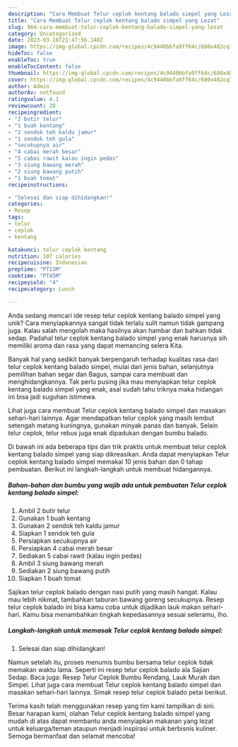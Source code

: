 ```yaml
---
description: "Cara Membuat Telur ceplok kentang balado simpel yang Lezat"
title: "Cara Membuat Telur ceplok kentang balado simpel yang Lezat"
slug: 964-cara-membuat-telur-ceplok-kentang-balado-simpel-yang-lezat
category: Uncategorized
date: 2023-03-18T21:47:56.140Z
image: https://img-global.cpcdn.com/recipes/4c9440bbfa9ff64c/680x482cq70/telur-ceplok-kentang-balado-simpel-foto-resep-utama.jpg
hideToc: false
enableToc: true
enableTocContent: false
thumbnail: https://img-global.cpcdn.com/recipes/4c9440bbfa9ff64c/680x482cq70/telur-ceplok-kentang-balado-simpel-foto-resep-utama.jpg
cover: https://img-global.cpcdn.com/recipes/4c9440bbfa9ff64c/680x482cq70/telur-ceplok-kentang-balado-simpel-foto-resep-utama.jpg
author: Admin
authorAv: notfound
ratingvalue: 4.1
reviewcount: 20
recipeingredient:
- "2 butir telur"
- "1 buah kentang"
- "2 sendok teh kaldu jamur"
- "1 sendok teh gula"
- "secukupnya air"
- "4 cabai merah besar"
- "5 cabai rawit kalau ingin pedas"
- "3 siung bawang merah"
- "2 siung bawang putih"
- "1 buah tomat"
recipeinstructions:

- "Selesai dan siap dihidangkan!"
categories:
- Resep
tags:
- telur
- ceplok
- kentang

katakunci: telur ceplok kentang 
nutrition: 107 calories
recipecuisine: Indonesian
preptime: "PT13M"
cooktime: "PT45M"
recipeyield: "4"
recipecategory: Lunch

---
```





Anda sedang mencari ide resep telur ceplok kentang balado simpel yang unik? Cara menyiapkannya sangat tidak terlalu sulit namun tidak gampang juga. Kalau salah mengolah maka hasilnya akan hambar dan bahkan tidak sedap. Padahal telur ceplok kentang balado simpel yang enak harusnya sih memiliki aroma dan rasa yang dapat memancing selera Kita.





Banyak hal yang sedikit banyak berpengaruh terhadap kualitas rasa dari telur ceplok kentang balado simpel, mulai dari jenis bahan, selanjutnya pemilihan bahan segar dan Bagus, sampai cara membuat dan menghidangkannya. Tak perlu pusing jika mau menyiapkan telur ceplok kentang balado simpel yang enak,      asal sudah tahu triknya maka hidangan ini bisa jadi suguhan istimewa.














Lihat juga cara membuat Telur ceplok kentang balado simpel dan masakan sehari-hari lainnya. Agar mendapatkan telur ceplok yang masih lembut setengah matang kuningnya, gunakan minyak panas dan banyak. Selain telur ceplok, telur rebus juga enak dipadukan dengan bumbu balado.






Di bawah ini ada beberapa tips dan trik praktis untuk membuat telur ceplok kentang balado simpel yang siap dikreasikan. Anda dapat menyiapkan Telur ceplok kentang balado simpel memakai 10 jenis bahan dan 0 tahap pembuatan. Berikut ini langkah-langkah untuk membuat hidangannya.

<!--inarticleads1-->

##### Bahan-bahan dan bumbu yang wajib ada untuk pembuatan Telur ceplok kentang balado simpel:

1. Ambil 2 butir telur
1. Gunakan 1 buah kentang
1. Gunakan 2 sendok teh kaldu jamur
1. Siapkan 1 sendok teh gula
1. Persiapkan secukupnya air
1. Persiapkan 4 cabai merah besar
1. Sediakan 5 cabai rawit (kalau ingin pedas)
1. Ambil 3 siung bawang merah
1. Sediakan 2 siung bawang putih
1. Siapkan 1 buah tomat


Sajikan telur ceplok balado dengan nasi putih yang masih hangat. Kalau mau lebih nikmat, tambahkan taburan bawang goreng secukupnya. Resep telur ceplok balado ini bisa kamu coba untuk dijadikan lauk makan sehari-hari. Kamu bisa menambahkan tingkah kepedasannya sesuai seleramu, lho. 

<!--inarticleads2-->

##### Langkah-langkah untuk memasak Telur ceplok kentang balado simpel:


1. Selesai dan siap dihidangkan!

Namun setelah itu, proses menumis bumbu bersama telur ceplok tidak memakan waktu lama. Seperti ini resep telur ceplok balado ala Sajian Sedap. Baca juga: Resep Telur Ceplok Bumbu Rendang, Lauk Murah dan Simpel. Lihat juga cara membuat Telur ceplok kentang balado simpel dan masakan sehari-hari lainnya. Simak resep telur ceplok balado petai berikut. 

Terima kasih telah menggunakan resep yang tim kami tampilkan di sini. Besar harapan kami, olahan Telur ceplok kentang balado simpel yang mudah di atas dapat membantu anda menyiapkan makanan yang lezat untuk keluarga/teman ataupun menjadi inspirasi untuk berbisnis kuliner. Semoga bermanfaat dan selamat mencoba!
